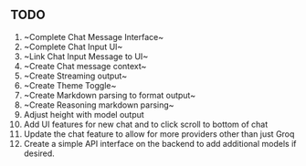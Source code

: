 ## TODO

1. ~Complete Chat Message Interface~
2. ~Complete Chat Input UI~
3. ~Link Chat Input Message to UI~
4. ~Create Chat message context~
5. ~Create Streaming output~
6. ~Create Theme Toggle~
7. ~Create Markdown parsing to format output~
8. ~Create Reasoning markdown parsing~
9. Adjust height with model output
10. Add UI features for new chat and to click scroll to bottom of chat
11. Update the chat feature to allow for more providers other than just Groq
12. Create a simple API interface on the backend to add additional models if desired.
